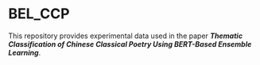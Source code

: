 # BEL_CCP

This repository provides experimental data used in the paper ***Thematic Classification of Chinese Classical Poetry Using BERT-Based Ensemble Learning***.
